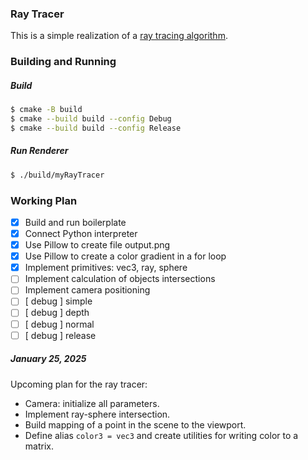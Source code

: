 ### Ray Tracer

This is a simple realization of a [ray tracing algorithm](https://en.wikipedia.org/wiki/Ray_tracing_(graphics)).

### Building and Running

##### Build

```bash
$ cmake -B build
$ cmake --build build --config Debug
$ cmake --build build --config Release
```

##### Run Renderer

```bash
$ ./build/myRayTracer
```

### Working Plan

- [x] Build and run boilerplate
- [x] Connect Python interpreter
- [x] Use Pillow to create file output.png
- [x] Use Pillow to create a color gradient in a for loop
- [x] Implement primitives: vec3, ray, sphere
- [ ] Implement calculation of objects intersections
- [ ] Implement camera positioning
- [ ] [ debug ] simple
- [ ] [ debug ] depth
- [ ] [ debug ] normal
- [ ] [ debug ] release

##### January 25, 2025

Upcoming plan for the ray tracer:

- Camera: initialize all parameters.
- Implement ray-sphere intersection.
- Build mapping of a point in the scene to the viewport.
- Define alias `color3 = vec3` and create utilities for writing color to a matrix.
